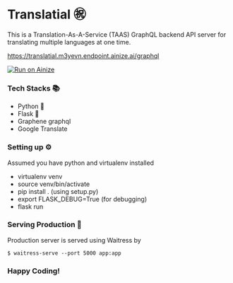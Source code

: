 # Translatial ㊗️

This is a Translation-As-A-Service (TAAS) GraphQL backend API server for translating multiple languages at one time.

https://translatial.m3yevn.endpoint.ainize.ai/graphql

[![Run on Ainize](https://ainize.ai/static/images/run_on_ainize_button.svg)](https://translatial.m3yevn.endpoint.ainize.ai/graphql)


### Tech Stacks 📚

 - Python 🐍
 - Flask 🍶
 - Graphene graphql
 - Google Translate

### Setting up ⚙️

Assumed you have python and virtualenv installed

  - virtualenv venv
  - source venv/bin/activate
  - pip install . (using setup.py)
  - export FLASK_DEBUG=True (for debugging)
  - flask run

### Serving Production 🍹

Production server is served using Waitress
by

``
$ waitress-serve --port 5000 app:app
``

### Happy Coding!